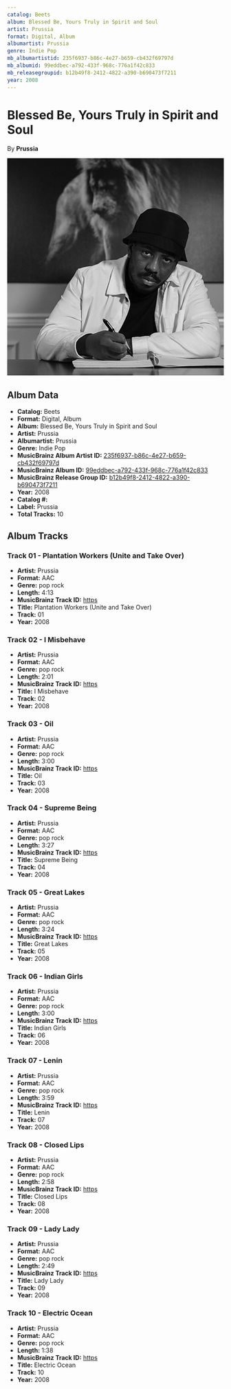 ```yaml
---
catalog: Beets
album: Blessed Be, Yours Truly in Spirit and Soul
artist: Prussia
format: Digital, Album
albumartist: Prussia
genre: Indie Pop
mb_albumartistid: 235f6937-b86c-4e27-b659-cb432f69797d
mb_albumid: 99eddbec-a792-433f-968c-776a1f42c833
mb_releasegroupid: b12b49f8-2412-4822-a390-b690473f7211
year: 2008
---
```


# Blessed Be, Yours Truly in Spirit and Soul

By **Prussia**

![](../../assets/beetscovers/Prussia-Blessed_Be__Yours_Truly_in_Spirit_and_Soul.jpg)

## Album Data

- **Catalog:** Beets
- **Format:** Digital, Album
- **Album:** Blessed Be, Yours Truly in Spirit and Soul
- **Artist:** Prussia
- **Albumartist:** Prussia
- **Genre:** Indie Pop
- **MusicBrainz Album Artist ID:** [235f6937-b86c-4e27-b659-cb432f69797d](https://musicbrainz.org/artist/235f6937-b86c-4e27-b659-cb432f69797d)
- **MusicBrainz Album ID:** [99eddbec-a792-433f-968c-776a1f42c833](https://musicbrainz.org/release/99eddbec-a792-433f-968c-776a1f42c833)
- **MusicBrainz Release Group ID:** [b12b49f8-2412-4822-a390-b690473f7211](https://musicbrainz.org/release-group/b12b49f8-2412-4822-a390-b690473f7211)
- **Year:** 2008
- **Catalog #:** 
- **Label:** Prussia
- **Total Tracks:** 10

## Album Tracks

### Track 01 - Plantation Workers (Unite and Take Over)

- **Artist:** Prussia
- **Format:** AAC
- **Genre:** pop rock
- **Length:** 4:13
- **MusicBrainz Track ID:** [https](https://musicbrainz.org/recording/https)
- **Title:** Plantation Workers (Unite and Take Over)
- **Track:** 01
- **Year:** 2008

### Track 02 - I Misbehave

- **Artist:** Prussia
- **Format:** AAC
- **Genre:** pop rock
- **Length:** 2:01
- **MusicBrainz Track ID:** [https](https://musicbrainz.org/recording/https)
- **Title:** I Misbehave
- **Track:** 02
- **Year:** 2008

### Track 03 - Oil

- **Artist:** Prussia
- **Format:** AAC
- **Genre:** pop rock
- **Length:** 3:00
- **MusicBrainz Track ID:** [https](https://musicbrainz.org/recording/https)
- **Title:** Oil
- **Track:** 03
- **Year:** 2008

### Track 04 - Supreme Being

- **Artist:** Prussia
- **Format:** AAC
- **Genre:** pop rock
- **Length:** 3:27
- **MusicBrainz Track ID:** [https](https://musicbrainz.org/recording/https)
- **Title:** Supreme Being
- **Track:** 04
- **Year:** 2008

### Track 05 - Great Lakes

- **Artist:** Prussia
- **Format:** AAC
- **Genre:** pop rock
- **Length:** 3:24
- **MusicBrainz Track ID:** [https](https://musicbrainz.org/recording/https)
- **Title:** Great Lakes
- **Track:** 05
- **Year:** 2008

### Track 06 - Indian Girls

- **Artist:** Prussia
- **Format:** AAC
- **Genre:** pop rock
- **Length:** 3:00
- **MusicBrainz Track ID:** [https](https://musicbrainz.org/recording/https)
- **Title:** Indian Girls
- **Track:** 06
- **Year:** 2008

### Track 07 - Lenin

- **Artist:** Prussia
- **Format:** AAC
- **Genre:** pop rock
- **Length:** 3:59
- **MusicBrainz Track ID:** [https](https://musicbrainz.org/recording/https)
- **Title:** Lenin
- **Track:** 07
- **Year:** 2008

### Track 08 - Closed Lips

- **Artist:** Prussia
- **Format:** AAC
- **Genre:** pop rock
- **Length:** 2:58
- **MusicBrainz Track ID:** [https](https://musicbrainz.org/recording/https)
- **Title:** Closed Lips
- **Track:** 08
- **Year:** 2008

### Track 09 - Lady Lady

- **Artist:** Prussia
- **Format:** AAC
- **Genre:** pop rock
- **Length:** 2:49
- **MusicBrainz Track ID:** [https](https://musicbrainz.org/recording/https)
- **Title:** Lady Lady
- **Track:** 09
- **Year:** 2008

### Track 10 - Electric Ocean

- **Artist:** Prussia
- **Format:** AAC
- **Genre:** pop rock
- **Length:** 1:38
- **MusicBrainz Track ID:** [https](https://musicbrainz.org/recording/https)
- **Title:** Electric Ocean
- **Track:** 10
- **Year:** 2008

